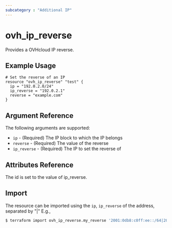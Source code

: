 ```yaml
---
subcategory : "Additional IP"
---
```


# ovh_ip_reverse

Provides a OVHcloud IP reverse.

## Example Usage

```hcl
# Set the reverse of an IP
resource "ovh_ip_reverse" "test" {
  ip = "192.0.2.0/24"
  ip_reverse = "192.0.2.1"
  reverse = "example.com"
}
```

## Argument Reference

The following arguments are supported:

* `ip` - (Required) The IP block to which the IP belongs
* `reverse` - (Required) The value of the reverse
* `ip_reverse` - (Required) The IP to set the reverse of

## Attributes Reference

The id is set to the value of ip_reverse.

## Import

The resource can be imported using the `ip`, `ip_reverse` of the address, separated by "|" E.g.,

```bash
$ terraform import ovh_ip_reverse.my_reverse '2001:0db8:c0ff:ee::/64|2001:0db8:c0ff:ee::42'
```
